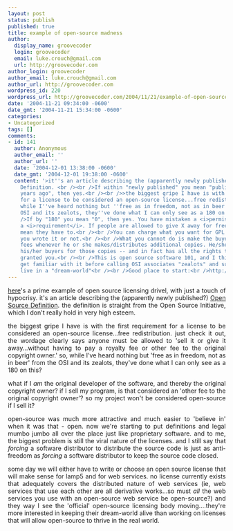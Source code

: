 ```yaml
---
layout: post
status: publish
published: true
title: example of open-source madness
author:
  display_name: groovecoder
  login: groovecoder
  email: luke.crouch@gmail.com
  url: http://groovecoder.com
author_login: groovecoder
author_email: luke.crouch@gmail.com
author_url: http://groovecoder.com
wordpress_id: 220
wordpress_url: http://groovecoder.com/2004/11/21/example-of-open-source-madness/
date: '2004-11-21 09:34:00 -0600'
date_gmt: '2004-11-21 15:34:00 -0600'
categories:
- Uncategorized
tags: []
comments:
- id: 141
  author: Anonymous
  author_email: ''
  author_url: ''
  date: '2004-12-01 13:38:00 -0600'
  date_gmt: '2004-12-01 19:38:00 -0600'
  content: '>it''s an article describing the (apparently newly published?) Open Source
    Definition. <br /><br />If within "newly published" you mean "published seven
    years ago", then yes.<br /><br />>the biggest gripe I have is with the first requirement
    for a license to be considered an open-source license...free redistribution. ...
    while I''ve heard nothing but ''free as in freedom, not as in beer'' from the
    OSI and its zealots, they''ve done what I can only see as a 180 on this?<br /><br
    />If by "180" you mean "0", then yes. You have mistaken a <i>permission</i> for
    a <i>requirement</i>. If people are allowed to give X away for free, it does not
    mean they have to.<br /><br />You can charge what you want for GPL software, whether
    you wrote it or not.<br /><br />What you cannot do is make the buyer pay you additional
    fees whenever he or she makes/distributes additional copies. He/she can charge
    his/her buyers for those copies -- and in fact has all the rights that the GPL
    granted you.<br /><br />This is open source software 101, and I think you should
    get familiar with it before calling OSI associates "zealots" and suggesting they
    live in a "dream-world"<br /><br />Good place to start:<br />http://www.gnu.org/philosophy/selling.html'
---
```

<div style="text-align: justify;"><a href="http://www.onlamp.com/pub/a/onlamp/2004/11/18/licenses.html">here</a>'s a prime example of open source licensing drivel, with just a touch of hypocrisy. it's an article describing the (apparently newly published?) <a href="http://www.opensource.org/docs/definition.php">Open Source Definition</a>. the definition is straight from the Open Source Initiative, which I don't really hold in very high esteem.</p>
<p>the biggest gripe I have is with the first requirement for a license to be considered an open-source license...free redistribution. just check it out, the wordage clearly says anyone must be allowed to 'sell it or give it away...without having to pay a royalty fee or other fee to the original copyright owner.' so, while I've heard nothing but 'free as in freedom, not as in beer' from the OSI and its zealots, they've done what I can only see as a 180 on this?</p>
<p>what if I <span style="font-style: italic;">am</span> the original developer of the software, and thereby the original copyright owner? if I sell my program, is that considered an 'other fee to the original copyright owner'? so my project won't be considered open-source if I sell it?</p>
<p>open-source was much more attractive and much easier to 'believe in' when it was that - open. now we're starting to put definitions and legal mumbo jumbo all over the place just like proprietary software. and to me, the biggest problem is still the viral nature of the licenses. and I still say that <span style="font-style: italic;">forcing</span> a software distributor to distribute the source code is just as anti-freedom as <span style="font-style: italic;">forcing</span> a software distributor to keep the source code closed.</p>
<p>some day we will either have to write or choose an open source license that will make sense for lamp5 and for web services. no license currently exists that adequately covers the distributed nature of web services (ie, web services that use each other are all derivative works...so must <span style="font-style: italic;">all</span> the web services you use with an open-source web service be open-source?) and they way I see the 'official' open-source licensing body moving....they're more interested in keeping their dream-world alive than working on licenses that will allow open-source to thrive in the real world.<br />
</div>
